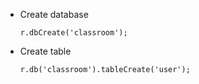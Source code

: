 - Create database

      r.dbCreate('classroom');

- Create table

      r.db('classroom').tableCreate('user');
